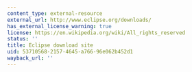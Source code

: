 ```yaml
---
content_type: external-resource
external_url: http://www.eclipse.org/downloads/
has_external_license_warning: true
license: https://en.wikipedia.org/wiki/All_rights_reserved
status: ''
title: Eclipse download site
uid: 53710568-2157-4645-a766-96e062b452d1
wayback_url: ''
---
```

